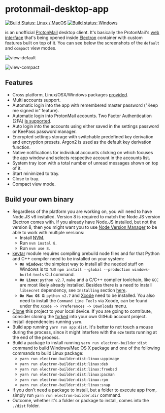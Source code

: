 # protonmail-desktop-app

[![Build Status: Linux / MacOS](https://travis-ci.org/vladimiry/protonmail-desktop-app.svg?branch=master)](https://travis-ci.org/vladimiry/protonmail-desktop-app) [![Build status: Windows](https://ci.appveyor.com/api/projects/status/yytvx09x43gif849?svg=true)](https://ci.appveyor.com/project/vladimiry/protonmail-desktop-app)

is an unofficial [ProtonMail](https://protonmail.com/) desktop client. It's basically the ProtonMail's [web interface](https://mail.protonmail.com) that's being opened inside [Electron](https://github.com/electron/electron) container with custom features built on top of it. You can see below the screenshots of the `default` and `compact` view modes.

![view-default](https://user-images.githubusercontent.com/1560781/34328616-a10c2a2a-e8f4-11e7-9cfe-2308ee3391b2.png)

![view-compact](https://user-images.githubusercontent.com/1560781/34328615-a0efd0be-e8f4-11e7-8c1e-09af27073127.png)

## Features
- Cross platform, Linux/OSX/Windows packages [provided](https://github.com/vladimiry/protonmail-desktop-app/releases).
- Multi accounts support.
- Automatic login into the app with remembered master password ("Keep me signed in" feature).
- Automatic login into ProtonMail accounts. Two Factor Authentication (2FA) [is supported](https://github.com/vladimiry/protonmail-desktop-app/issues/10).
- Auto login into the accounts using either saved in the settings password or KeePass password manager.
- Encrypted settings storage with switchable predefined key derivation and encryption presets. Argon2 is used as the default key derivation function.
- Native notifications for individual accounts clicking on which focuses the app window and selects respective account in the accounts list.
- System tray icon with a total number of unread messages shown on top of it.
- Start minimized to tray.
- Close to tray.
- Compact view mode.

## Build your own binary

- Regardless of the platform you are working on, you will need to have Node.JS v8 installed. Version 8 is required to match the Node.JS version Electron comes with. If you already have Node.JS installed, but not the version 8, then you might want you to use [Node Version Manager](https://github.com/creationix/nvm) to be able to work with multiple versions:
  - Install [NVM](https://github.com/creationix/nvm).
  - Run `nvm instal 8`.
  - Run `nvm use 8`.
- [keytar](https://github.com/atom/node-keytar) module requires compiling prebuild node files and for that Python and C++ compiler need to be installed on your system:
  - **`On Windows`**: the simplest way to install all the needed stuff on Windows is to run `npm install --global --production windows-build-tools` CLI command.
  - **`On Linux`**: `python v2.7`, `make` and a C/C++ compiler toolchain, like `GCC` are most likely already installed. Besides there is a need to install `libsecret` dependency, see `Installing` section [here](https://github.com/atom/node-keytar).
  - **`On Mac OS X`**: `python v2.7` and [Xcode](https://developer.apple.com/xcode/download/) need to be installed. You also need to install the `Command Line Tools` via Xcode, can be found under the `Xcode -> Preferences -> Downloads` menu.
- [Clone](https://help.github.com/articles/cloning-a-repository/) this project to your local device. If you are going to contribute, consider cloning the [forked](https://help.github.com/articles/fork-a-repo/) into your own GitHub account project.
- Install dependencies running `yarn`.
- Build app running `yarn run app:dist`. It's better to not touch a mouse during the process, since it might interfere with the `e2e` tests running at the end of the process.
- Build a package to install running `yarn run electron-builder:dist` command to build Windows/Mac OS X package and one of the following commands to build Linux package:
  - `yarn run electron-builder:dist:linux:appimage`
  - `yarn run electron-builder:dist:linux:deb`
  - `yarn run electron-builder:dist:linux:freebsd`
  - `yarn run electron-builder:dist:linux:pacman`
  - `yarn run electron-builder:dist:linux:rpm`
  - `yarn run electron-builder:dist:linux:snap`
- If you don't need a package to install, but a folder to execute app from, simply run `yarn run electron-builder:dir` command.  
- Outcome, whether it's a folder or package to install, comes into the `./dist` folder.
